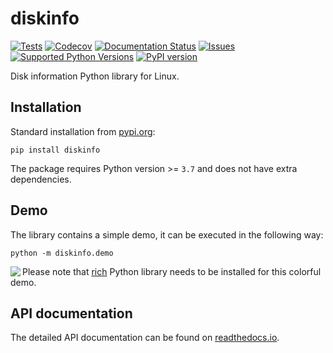 # diskinfo
[![Tests](https://github.com/petersulyok/smfc/actions/workflows/test.yml/badge.svg)](https://github.com/petersulyok/smfc/actions/workflows/tests.yml)
[![Codecov](https://codecov.io/gh/petersulyok/diskinfo/branch/main/graph/badge.svg)](https://app.codecov.io/gh/petersulyok/diskinfo)
[![Documentation Status](https://readthedocs.org/projects/diskinfo/badge/?version=latest)](https://diskinfo.readthedocs.io/en/latest/?badge=latest)
[![Issues](https://img.shields.io/github/issues/petersulyok/diskinfo)](https://github.com/petersulyok/diskinfo/issues)
[![Supported Python Versions](https://img.shields.io/pypi/pyversions/diskinfo/1.2.0)](https://pypi.org/project/diskinfo)
[![PyPI version](https://badge.fury.io/py/diskinfo.svg)](https://badge.fury.io/py/diskinfo)

Disk information Python library for Linux.

Installation
------------
Standard installation from [pypi.org](https://pypi.irg):

    pip install diskinfo

The package requires Python version >= `3.7` and does not have extra dependencies. 

Demo
----
The library contains a simple demo, it can be executed in the following way:

    python -m diskinfo.demo

<img src="https://github.com/petersulyok/diskinfo/raw/main/docs/diskinfo_rich_demo.png" align="left">

Please note that [rich](https://pypi.org/project/rich/) Python library needs to be installed for this colorful demo.

API documentation
-----------------
The detailed API documentation can be found on [readthedocs.io](https://diskinfo.readthedocs.io/en/latest/index.html).
